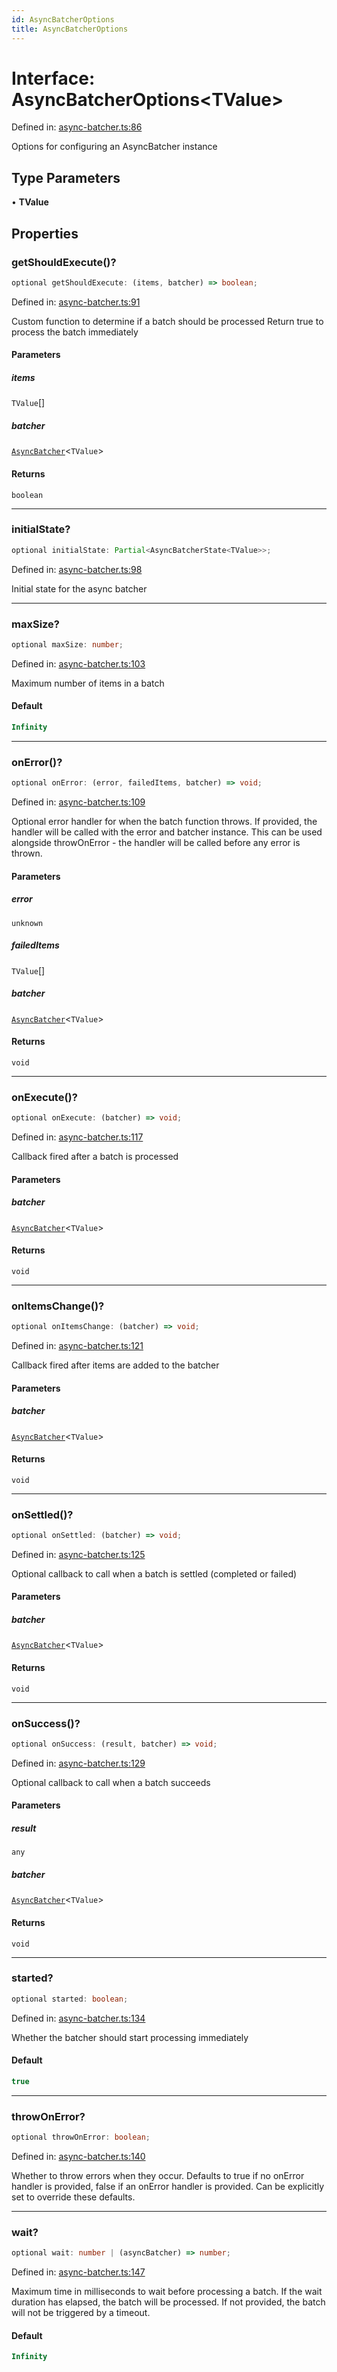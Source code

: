 ```yaml
---
id: AsyncBatcherOptions
title: AsyncBatcherOptions
---
```


<!-- DO NOT EDIT: this page is autogenerated from the type comments -->

# Interface: AsyncBatcherOptions\<TValue\>

Defined in: [async-batcher.ts:86](https://github.com/TanStack/pacer/blob/main/packages/pacer/src/async-batcher.ts#L86)

Options for configuring an AsyncBatcher instance

## Type Parameters

• **TValue**

## Properties

### getShouldExecute()?

```ts
optional getShouldExecute: (items, batcher) => boolean;
```

Defined in: [async-batcher.ts:91](https://github.com/TanStack/pacer/blob/main/packages/pacer/src/async-batcher.ts#L91)

Custom function to determine if a batch should be processed
Return true to process the batch immediately

#### Parameters

##### items

`TValue`[]

##### batcher

[`AsyncBatcher`](../../classes/asyncbatcher.md)\<`TValue`\>

#### Returns

`boolean`

***

### initialState?

```ts
optional initialState: Partial<AsyncBatcherState<TValue>>;
```

Defined in: [async-batcher.ts:98](https://github.com/TanStack/pacer/blob/main/packages/pacer/src/async-batcher.ts#L98)

Initial state for the async batcher

***

### maxSize?

```ts
optional maxSize: number;
```

Defined in: [async-batcher.ts:103](https://github.com/TanStack/pacer/blob/main/packages/pacer/src/async-batcher.ts#L103)

Maximum number of items in a batch

#### Default

```ts
Infinity
```

***

### onError()?

```ts
optional onError: (error, failedItems, batcher) => void;
```

Defined in: [async-batcher.ts:109](https://github.com/TanStack/pacer/blob/main/packages/pacer/src/async-batcher.ts#L109)

Optional error handler for when the batch function throws.
If provided, the handler will be called with the error and batcher instance.
This can be used alongside throwOnError - the handler will be called before any error is thrown.

#### Parameters

##### error

`unknown`

##### failedItems

`TValue`[]

##### batcher

[`AsyncBatcher`](../../classes/asyncbatcher.md)\<`TValue`\>

#### Returns

`void`

***

### onExecute()?

```ts
optional onExecute: (batcher) => void;
```

Defined in: [async-batcher.ts:117](https://github.com/TanStack/pacer/blob/main/packages/pacer/src/async-batcher.ts#L117)

Callback fired after a batch is processed

#### Parameters

##### batcher

[`AsyncBatcher`](../../classes/asyncbatcher.md)\<`TValue`\>

#### Returns

`void`

***

### onItemsChange()?

```ts
optional onItemsChange: (batcher) => void;
```

Defined in: [async-batcher.ts:121](https://github.com/TanStack/pacer/blob/main/packages/pacer/src/async-batcher.ts#L121)

Callback fired after items are added to the batcher

#### Parameters

##### batcher

[`AsyncBatcher`](../../classes/asyncbatcher.md)\<`TValue`\>

#### Returns

`void`

***

### onSettled()?

```ts
optional onSettled: (batcher) => void;
```

Defined in: [async-batcher.ts:125](https://github.com/TanStack/pacer/blob/main/packages/pacer/src/async-batcher.ts#L125)

Optional callback to call when a batch is settled (completed or failed)

#### Parameters

##### batcher

[`AsyncBatcher`](../../classes/asyncbatcher.md)\<`TValue`\>

#### Returns

`void`

***

### onSuccess()?

```ts
optional onSuccess: (result, batcher) => void;
```

Defined in: [async-batcher.ts:129](https://github.com/TanStack/pacer/blob/main/packages/pacer/src/async-batcher.ts#L129)

Optional callback to call when a batch succeeds

#### Parameters

##### result

`any`

##### batcher

[`AsyncBatcher`](../../classes/asyncbatcher.md)\<`TValue`\>

#### Returns

`void`

***

### started?

```ts
optional started: boolean;
```

Defined in: [async-batcher.ts:134](https://github.com/TanStack/pacer/blob/main/packages/pacer/src/async-batcher.ts#L134)

Whether the batcher should start processing immediately

#### Default

```ts
true
```

***

### throwOnError?

```ts
optional throwOnError: boolean;
```

Defined in: [async-batcher.ts:140](https://github.com/TanStack/pacer/blob/main/packages/pacer/src/async-batcher.ts#L140)

Whether to throw errors when they occur.
Defaults to true if no onError handler is provided, false if an onError handler is provided.
Can be explicitly set to override these defaults.

***

### wait?

```ts
optional wait: number | (asyncBatcher) => number;
```

Defined in: [async-batcher.ts:147](https://github.com/TanStack/pacer/blob/main/packages/pacer/src/async-batcher.ts#L147)

Maximum time in milliseconds to wait before processing a batch.
If the wait duration has elapsed, the batch will be processed.
If not provided, the batch will not be triggered by a timeout.

#### Default

```ts
Infinity
```
